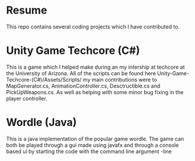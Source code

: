 # Resume
This repo contains several coding projects which I have contributed to. 

# Unity Game Techcore (C#)
This is a game which I helped make during an my intership at techcore at the University
of Arizona. All of the scripts can be found here Unity-Game-Techcore-(C#)/Assets/Scripts/
my main contributions were to MapGenerator.cs, AnimationController.cs, Desctructible.cs
and PickUpWeapons.cs. As well as helping with some minor bug fixing in the player controller. 

# Wordle (Java)
This is a java implementation of the popular game wordle. The game can both be played through a gui made using javafx and through a console based ui by starting the code with the command line argument -line 